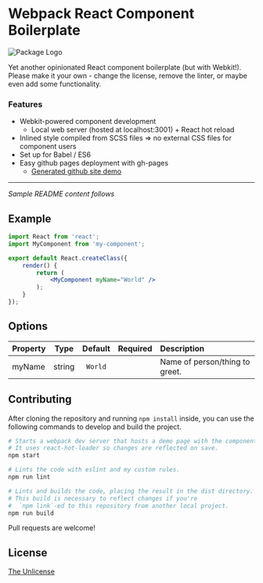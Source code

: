 # Webpack React Component Boilerplate

![Package Logo](https://cloud.githubusercontent.com/assets/4413963/18860339/51400464-84b7-11e6-9209-351d931960ac.png)

Yet another opinionated React component boilerplate (but with Webkit!). Please make it your own - change the license, remove the linter, or maybe even add some functionality.

### Features

- Webkit-powered component development
    - Local web server (hosted at localhost:3001) + React hot reload
- Inlined style compiled from SCSS files => no external CSS files for component users
- Set up for Babel / ES6
- Easy github pages deployment with gh-pages
    - [Generated github site demo](https://fritz-c.github.io/webpack-react-component-boilerplate/)

-------------------------------------------------------------------

_Sample README content follows_

## Example

```jsx
import React from 'react';
import MyComponent from 'my-component';

export default React.createClass({
    render() {
        return (
            <MyComponent myName="World" />
        );
    }
});

```

## Options

Property            | Type   | Default        | Required | Description
:-------------------|:------:|:--------------:|:--------:|:----------------------------------------
myName              | string | `World`        |          | Name of person/thing to greet.

## Contributing

After cloning the repository and running `npm install` inside, you can use the following commands to develop and build the project.

```sh
# Starts a webpack dev server that hosts a demo page with the component.
# It uses react-hot-loader so changes are reflected on save.
npm start

# Lints the code with eslint and my custom rules.
npm run lint

# Lints and builds the code, placing the result in the dist directory.
# This build is necessary to reflect changes if you're 
#  `npm link`-ed to this repository from another local project.
npm run build
```

Pull requests are welcome!

## License

[The Unlicense](https://unlicense.org/)
